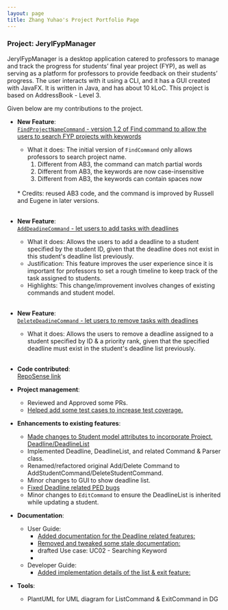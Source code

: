 ```yaml
---
layout: page
title: Zhang Yuhao's Project Portfolio Page
---
```


### Project: JerylFypManager

JerylFypManager is a desktop application catered to professors to manage and track the progress for students’ final
year project (FYP), as well as serving as a platform for professors to provide feedback on their students’ progress.
The user interacts with it using a CLI, and it has a GUI created with JavaFX. It is written in Java, and has about
10 kLoC. This project is based on AddressBook - Level 3.

Given below are my contributions to the project.

* **New Feature**: <br>
[`FindProjectNameCommand` - version 1.2 of Find command to allow the users to search FYP projects with keywords](https://github.com/AY2223S1-CS2103-F09-1/tp/pull/82)
  * What it does: The initial version of `FindCommand` only allows professors to search project name.
    1) Different from AB3, the command can match partial words
    2) Different from AB3, the keywords are now case-insensitive
    3) Different from AB3, the keywords can contain spaces now
   <br>
  * Credits: reused AB3 code, and the command is improved by Russell and Eugene in later versions. <br><br>
* **New Feature**: <br>
  [`AddDeadineCommand` - let users to add tasks with deadlines](https://github.com/AY2223S1-CS2103-F09-1/tp/pull/111)
  * What it does: Allows the users to add a deadline to a student specified by the student ID, given that the
    deadline does not exist in this student's deadline list previously.
  * Justification: This feature improves the user experience since it is important for professors to set a rough timeline
  to keep track of the task assigned to students.
  * Highlights: This change/improvement involves changes of existing commands and student model.
  <br><br>
* **New Feature**: <br>
  [`DeleteDeadineCommand` - let users to remove tasks with deadlines](https://github.com/AY2223S1-CS2103-F09-1/tp/pull/111)
  * What it does: Allows the users to remove a deadline assigned to a student specified by ID & a priority rank,
    given that the specified deadline must exist in the student's deadline list previously.
    <br><br>

* **Code contributed**: <br> [RepoSense link](https://nus-cs2103-ay2223s1.github.io/tp-dashboard/?search=yh-15&breakdown=true)

* **Project management**:
  * Reviewed and Approved some PRs. 
  * [Helped add some test cases to increase test coverage.](https://github.com/AY2223S1-CS2103-F09-1/tp/pull/225)

* **Enhancements to existing features**:
  * [Made changes to Student model attributes to incorporate Project, Deadline/DeadlineList](https://github.com/AY2223S1-CS2103-F09-1/tp/pull/111)
  * Implemented Deadline, DeadlineList, and related Command & Parser class.
  * Renamed/refactored original Add/Delete Command to AddStudentCommand/DeleteStudentCommand.
  * Minor changes to GUI to show deadline list.
  * [Fixed Deadline related PED bugs](https://github.com/AY2223S1-CS2103-F09-1/tp/pull/219)
  * Minor changes to `EditCommand` to ensure the DeadlineList is inherited while updating a student.

* **Documentation**:
    * User Guide:
      * [Added documentation for the Deadline related features:](https://github.com/AY2223S1-CS2103-F09-1/tp/pull/111)
      * [Removed and tweaked some stale documentation:](https://github.com/AY2223S1-CS2103-F09-1/tp/pull/136)
      * drafted Use case: UC02 - Searching Keyword
      * 
    * Developer Guide:
      * [Added implementation details of the list & exit feature:](https://github.com/AY2223S1-CS2103-F09-1/tp/pull/135)

* **Tools**:
  * PlantUML for UML diagram for ListCommand & ExitCommand in DG

